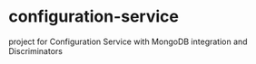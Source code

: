# configuration-service
project for Configuration Service with MongoDB integration and Discriminators
